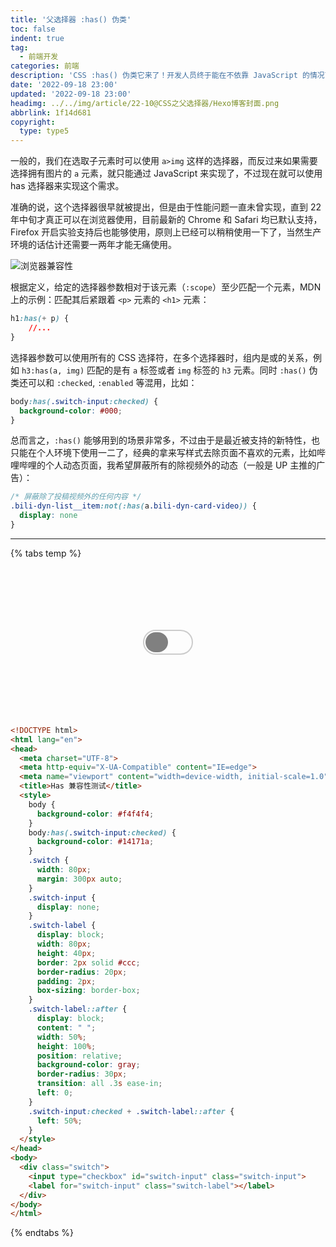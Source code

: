 ```yaml
---
title: '父选择器 :has() 伪类'
toc: false
indent: true
tag:
  - 前端开发
categories: 前端
description: 'CSS :has() 伪类它来了！开发人员终于能在不依靠 JavaScript 的情况下定位父元素了！'
date: '2022-09-18 23:00'
updated: '2022-09-18 23:00'
headimg: ../../img/article/22-10@CSS之父选择器/Hexo博客封面.png
abbrlink: 1f14d681
copyright:
  type: type5
---
```


一般的，我们在选取子元素时可以使用 `a>img` 这样的选择器，而反过来如果需要选择拥有图片的 `a` 元素，就只能通过 JavaScript 来实现了，不过现在就可以使用 has 选择器来实现这个需求。

准确的说，这个选择器很早就被提出，但是由于性能问题一直未曾实现，直到 22 年中旬才真正可以在浏览器使用，目前最新的 Chrome 和 Safari 均已默认支持，Firefox 开启实验支持后也能够使用，原则上已经可以稍稍使用一下了，当然生产环境的话估计还需要一两年才能无痛使用。

![浏览器兼容性](../../img/article/22-10@CSS之父选择器/image-20221023214341753.png)

根据定义，给定的选择器参数相对于该元素（`:scope`）至少匹配一个元素，MDN 上的示例：匹配其后紧跟着 `<p>` 元素的 `<h1>` 元素：

```css 相当于有个 :scope 而非是 h1:has(h1 + p)
h1:has(+ p) {
    //...
}
```

选择器参数可以使用所有的 CSS 选择符，在多个选择器时，组内是或的关系，例如 `h3:has(a, img)` 匹配的是有 `a` 标签或者 `img` 标签的 `h3` 元素。同时 `:has()` 伪类还可以和 `:checked`, `:enabled` 等混用，比如：

```css 当 .switch-input 被选择后更改 body 的背景色
body:has(.switch-input:checked) {
  background-color: #000;
}
```

总而言之，`:has()` 能够用到的场景非常多，不过由于是最近被支持的新特性，也只能在个人环境下使用一二了，经典的拿来写样式去除页面不喜欢的元素，比如哔哩哔哩的个人动态页面，我希望屏蔽所有的除视频外的动态（一般是 UP 主推的广告）：

 ```css
 /* 屏蔽除了投稿视频外的任何内容 */
 .bili-dyn-list__item:not(:has(a.bili-dyn-card-video)) {
   display: none
 }
 ```

------

{% tabs temp  %}

<!-- tab 点击按钮切换背景色 -->
  <style>
    #temp-body {
      border-radius: 4px;
      background-color: var(--color-site-body);
    }
    #temp-body:has(.switch-input:checked) {
      background-color: #282c34;
    }
    #switch {
      width: 80px;
      margin: 0 auto;
      padding: 100px 0;
    }
    .switch-input {
      display: none;
    }
    .switch-label {
      display: block;
      width: 80px;
      height: 40px;
      border: 2px solid #ccc;
      border-radius: 20px;
      padding: 2px;
      box-sizing: border-box;
      cursor: url(https://static.szyink.com/common/cursor/pointer.png), pointer;
    }
    .switch-label::after {
      display: block;
      content: " ";
      width: 50%;
      height: 100%;
      position: relative;
      background-color: gray;
      border-radius: 30px;
      transition: all .3s ease-in;
      left: 0;
    }
    .switch-input:checked + .switch-label::after {
      left: 50%;
    }
  </style>
<div id="temp-body">
  <div id="switch">
    <input type="checkbox" id="switch-input" class="switch-input">
    <label for="switch-input" class="switch-label"></label>
  </div>
</div>

<!-- endtab -->

<!-- tab 查看源码 -->
```html
<!DOCTYPE html>
<html lang="en">
<head>
  <meta charset="UTF-8">
  <meta http-equiv="X-UA-Compatible" content="IE=edge">
  <meta name="viewport" content="width=device-width, initial-scale=1.0">
  <title>Has 兼容性测试</title>
  <style>
    body {
      background-color: #f4f4f4;
    }
    body:has(.switch-input:checked) {
      background-color: #14171a;
    }
    .switch {
      width: 80px;
      margin: 300px auto;
    }
    .switch-input {
      display: none;
    }
    .switch-label {
      display: block;
      width: 80px;
      height: 40px;
      border: 2px solid #ccc;
      border-radius: 20px;
      padding: 2px;
      box-sizing: border-box;
    }
    .switch-label::after {
      display: block;
      content: " ";
      width: 50%;
      height: 100%;
      position: relative;
      background-color: gray;
      border-radius: 30px;
      transition: all .3s ease-in;
      left: 0;
    }
    .switch-input:checked + .switch-label::after {
      left: 50%;
    }
  </style>
</head>
<body>
  <div class="switch">
    <input type="checkbox" id="switch-input" class="switch-input">
    <label for="switch-input" class="switch-label"></label>
  </div>
</body>
</html>
```
<!-- endtab -->

{% endtabs %}
